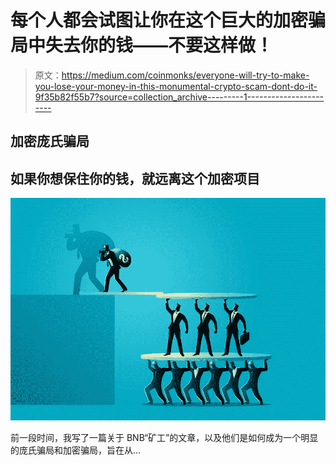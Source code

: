 # 每个人都会试图让你在这个巨大的加密骗局中失去你的钱——不要这样做！

> 原文：<https://medium.com/coinmonks/everyone-will-try-to-make-you-lose-your-money-in-this-monumental-crypto-scam-dont-do-it-9f35b82f55b7?source=collection_archive---------1----------------------->

## 加密庞氏骗局

## 如果你想保住你的钱，就远离这个加密项目

![](img/4ffce59acc162f643f085b7f89ea80ae.png)

前一段时间，我写了一篇关于 BNB“矿工”的文章，以及他们是如何成为一个明显的庞氏骗局和加密骗局，旨在从…
